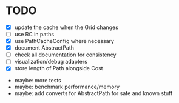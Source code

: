 # TODO
- [x] update the cache when the Grid changes
- [ ] use RC in paths
- [x] use PathCacheConfig where necessary
- [x] document AbstractPath
- [ ] check all documentation for consistency
- [ ] visualization/debug adapters
- [x] store length of Path alongside Cost
- maybe: more tests
- maybe: benchmark performance/memory
- maybe: add converts for AbstractPath for safe and known stuff
